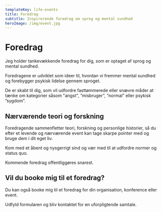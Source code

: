 ```yaml
---
templateKey: life-events
title: Foredrag
subtitle: Inspirerende foredrag om sprog og mental sundhed
heroImage: /img/event.jpg
---
```

# Foredrag

Jeg holder tankevækkende foredrag for dig, som er optaget af sprog og mental sundhed. 

Foredragene er udviklet som ideer til, hvordan vi fremmer mental sundhed og forebygger psykisk lidelse gennem sproget.

De er skabt til dig, som vil udfordre fasttømmerede eller snævre måder at tænke om kategorier såsom "angst", ”misbruger”, ”normal” eller psykisk ”sygdom”. 

## Nærværende teori og forskning

Foredragende sammenfletter teori, forskning og personlige historier, så du efter et levende og nærværende event kan tage skarpe pointer med og bruge dem i dit eget liv. 

Kom med et åbent og nysgerrigt sind og vær med til at udfordre normer og status quo. 

Kommende foredrag offentliggøres snarest. 

## Vil du booke mig til et foredrag?

Du kan også booke mig til et foredrag for din organisation, konference eller event. 

Udfyld formularen og bliv kontaktet for en uforpligtende samtale.
